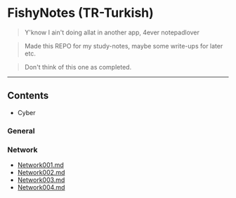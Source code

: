 # FishyNotes (TR-Turkish)
> Y'know I ain't doing allat in another app, 4ever notepadlover

> Made this REPO for my study-notes, maybe some write-ups for later etc.

> Don't think of this one as completed.

---

## Contents
- Cyber

### General

### Network

- [Network001.md](./Cyber/Network001.md)
- [Network002.md](./Cyber/Network002.md)
- [Network003.md](./Cyber/Network003.md)
- [Network004.md](./Cyber/Network004.md)

